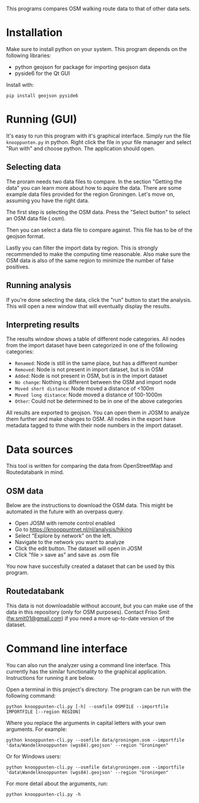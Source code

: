 This programs compares OSM walking route data to that of other data sets.


# Installation

Make sure to install python on your system. This program depends on the
following libraries:

- python geojson for package for importing geojson data
- pyside6 for the Qt GUI

Install with:
	
	pip install geojson pyside6

# Running (GUI)

It's easy to run this program with it's graphical interface. Simply run the
file `knooppunten.py` in python. Right click the file in your file manager and
select "Run with" and choose python. The application should open.

## Selecting data

The proram needs two data files to compare. In the section "Getting the data"
you can learn more about how to aquire the data. There are
some example data files provided for the region Groningen.
Let's move on, assuming you have the right data.

The first step is selecting the OSM data. Press the "Select button" to select
an OSM data file (.osm).

Then you can select a data file to compare against. This file has to be of the
geojson format.

Lastly you can filter the import data by region. This is strongly recommended
to make the computing time reasonable. Also make sure the OSM data is also of
the same region to minimize the number of false positives.

## Running analysis

If you're done selecting the data, click the "run" button to start the
analysis. This will open a new window that will eventually display the results.

## Interpreting results

The results window shows a table of different node categories. All nodes from
the import dataset have been categorized in one of the following categories:

- `Renamed`: Node is still in the same place, but has a different number
- `Removed`: Node is not present in import dataset, but is in OSM
- `Added`: Node is not present in OSM, but is in the import dataset
- `No change`: Nothing is different between the OSM and import node
- `Moved short distance`: Node moved a distance of <100m
- `Moved long distance`: Node moved a distance of 100-1000m
- `Other`: Could not be determined to be in one of the above categories

All results are exported to geojson. You can open them in JOSM to analyze them
further and make changes to OSM. All nodes in the export have metadata tagged
to thme with their node numbers in the import dataset.

# Data sources

This tool is written for comparing the data from OpenStreetMap and Routedatabank in mind.

## OSM data

Below are the instructions to download the OSM data. This might be automated in
the future with an overpass query.

- Open JOSM with remote control enabled
- Go to https://knooppuntnet.nl/nl/analysis/hiking
- Select "Explore by network" on the left.
- Navigate to the network you want to analyze
- Click the edit button. The dataset will open in JOSM
- Click "file > save as" and save as .osm file

You now have succesfully created a dataset that can be used by this program.

## Routedatabank

This data is not downloadable without account, but you can make use of the data
in this repository (only for OSM purposes).
Contact Friso Smit (fw.smit01@gmail.com) if you need a more up-to-date version of the dataset.

# Command line interface

You can also run the analyzer using a command line interface. This currently has
the similar functionality to the graphical application. Instructions for running
it are below.

Open a terminal in this project's directory. The program can be run
with the following command:

	python knooppunten-cli.py [-h] --osmfile OSMFILE --importfile IMPORTFILE [--region REGION]

Where you replace the arguments in capital letters with your own arguments. For example:

	python knooppunten-cli.py --osmfile data/groningen.osm --importfile 'data/Wandelknooppunten (wgs84).geojson' --region "Groningen"

Or for Windows users:

	python knooppunten-cli.py --osmfile data\groningen.osm --importfile 'data\Wandelknooppunten (wgs84).geojson' --region "Groningen"


For more detail about the arguments, run:

	python knooppunten-cli.py -h
